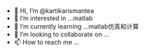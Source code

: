 - 👋 Hi, I’m @kartikarismantea
- 👀 I’m interested in ...matlab
- 🌱 I’m currently learning ...matlab仿真和计算
- 💞️ I’m looking to collaborate on ...
- 📫 How to reach me ...

<!---
kartikarismantea/kartikarismantea is a ✨ special ✨ repository because its `README.md` (this file) appears on your GitHub profile.
You can click the Preview link to take a look at your changes.
--->
